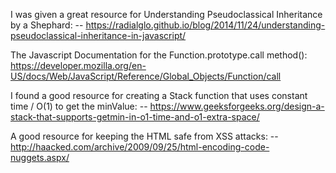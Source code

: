 I was given a great resource for Understanding Pseudoclassical Inheritance by a Shephard:
-- https://radialglo.github.io/blog/2014/11/24/understanding-pseudoclassical-inheritance-in-javascript/

The Javascript Documentation for the Function.prototype.call method():
https://developer.mozilla.org/en-US/docs/Web/JavaScript/Reference/Global_Objects/Function/call

I found a good resource for creating a Stack function that uses constant time / O(1) to get the minValue:
-- https://www.geeksforgeeks.org/design-a-stack-that-supports-getmin-in-o1-time-and-o1-extra-space/

A good resource for keeping the HTML safe from XSS attacks:
-- http://haacked.com/archive/2009/09/25/html-encoding-code-nuggets.aspx/
